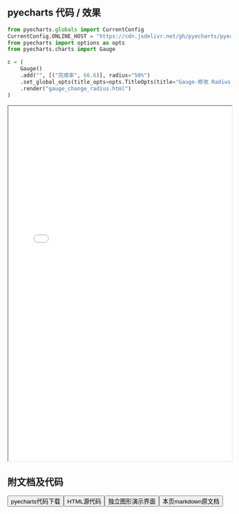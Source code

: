 
## pyecharts 代码 / 效果

```python
from pyecharts.globals import CurrentConfig
CurrentConfig.ONLINE_HOST = "https://cdn.jsdelivr.net/gh/pyecharts/pyecharts-assets@latest/assets/"
from pyecharts import options as opts
from pyecharts.charts import Gauge

c = (
    Gauge()
    .add("", [("完成率", 66.6)], radius="50%")
    .set_global_opts(title_opts=opts.TitleOpts(title="Gauge-修改 Radius 为 50%"))
    .render("gauge_change_radius.html")
)
```

<iframe width="100%" height="800px" src="/pyecharts/Gauge/gauge_change_radius.html"></iframe>

## 附文档及代码

<a href="https://cdn.jsdelivr.net/gh/wfy-belief/python/docs/pyecharts/Gauge/gauge_change_radius.py"><button class="mybutton">pyecharts代码下载</button></a><a href="https://cdn.jsdelivr.net/gh/wfy-belief/python/docs/pyecharts/Gauge/gauge_change_radius.html"><button class="mybutton">HTML源代码</button></a><a href="https://python.wfyblog.cn/pyecharts/Gauge/gauge_change_radius.html"><button class="mybutton">独立图形演示界面</button></a><a href="https://cdn.jsdelivr.net/gh/wfy-belief/python/docs/pyecharts/Gauge/gauge_change_radius.md"><button class="mybutton">本页markdown原文档</button></a>
